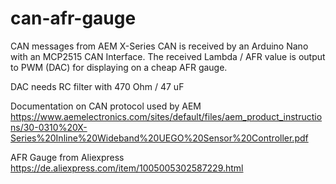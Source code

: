 # can-afr-gauge
CAN messages from AEM X-Series CAN is received by an Arduino Nano with an MCP2515 CAN Interface. 
The received Lambda / AFR value is output to PWM (DAC) for displaying on a cheap AFR gauge.

DAC needs RC filter with 470 Ohm / 47 uF

Documentation on CAN protocol used by AEM
https://www.aemelectronics.com/sites/default/files/aem_product_instructions/30-0310%20X-Series%20Inline%20Wideband%20UEGO%20Sensor%20Controller.pdf

AFR Gauge from Aliexpress
https://de.aliexpress.com/item/1005005302587229.html

